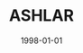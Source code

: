 ---
# name of the software
title: ASHLAR
# summary of the tool
description: ASHLAR (Alignment by Simultaneous Harmonization of Layer/Adjacency Registration) is Python tool for image registration and stitching that is more rapid and accurate than existing methods in assembling subcellular-resolution, multi-channel images up to several square centimeters in size. ASHLAR uses Bioformats software to read virtually any microscope image files and write the OME-TIFF format files.
# thumbnail image, can be a logo too
image: 

# link to the publication
# maybe link to the entry on the publication page?
publication: 
# link to github repo
source code: https://github.com/labsyspharm/ashlar
# link to micro-site
documentation: 

# for sorting purpose
date: 1998-01-01
---